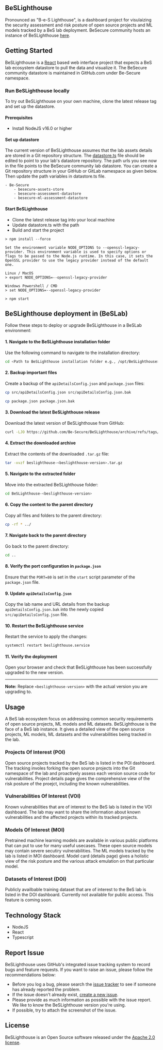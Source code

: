 ## BeSLighthouse

Pronounced as "B-e-S Lighthouse", is a dashboard project for visulaizing the security assessment and risk posture of open source projects and ML models tracked by a BeS lab deployment. BeSecure community hosts an instance of BeSLighthouse [here](https://be-secure.github.io/BeSLighthouse/).

## Getting Started

BeSLighthouse is a [React](https://react.dev/) based web interface project that expects a BeS lab ecosystem datastore to pull the data and visualize it. The BeSecure community datastore is maintained in GitHub.com under Be-Secure namespace.

### Run BeSLighthouse locally

To try out BeSLighthouse on your own machine, clone the latest release tag and set up the datastore.

#### Prerequisites

- Install NodeJS v16.0 or higher

#### Set up datastore

The current version of BeSLighthouse assumes that the lab assets details are stored in a Git repository structure. The [datastore.ts](https://github.com/Be-Secure/BeSLighthouse/blob/main/src/dataStore.ts) file should be edited to point to your lab's datastore repository. The path urls you see now in the file points to the BeSecure community lab datastore. You can create a Git repository structure in your GitHub or GitLab namespace as given below. Then update the path variables in datastore.ts file.

    - Be-Secure
        - besecure-assets-store
        - besecure-assessment-datastore
        - besecure-ml-assessment-datastore

#### Start BeSLighthouse

- Clone the latest release tag into your local machine
- Update datastore.ts with the path
- Build and start the project

```
> npm install --force

Set the environment variable NODE_OPTIONS to --openssl-legacy-provider. This environment variable is used to specify options or flags to be passed to the Node.js runtime. In this case, it sets the OpenSSL provider to use the legacy provider instead of the default one.

Linux / MacOS
> export NODE_OPTIONS=--openssl-legacy-provider

Windows Powershell / CMD
> set NODE_OPTIONS=--openssl-legacy-provider

> npm start
```

## BeSLighthouse deployment in (BeSLab)

Follow these steps to deploy or upgrade BeSLighthouse in a BeSLab environment:

#### 1. Navigate to the BeSLighthouse installation folder
   Use the following command to navigate to the installation directory:  
   ```bash
   cd <Path to BeSLighthouse installation folder e.g., /opt/BeSLighthouse>
   ```

#### 2. Backup important files
   Create a backup of the `apiDetailsConfig.json` and `package.json` files:  
   ```bash
   cp src/apiDetailsConfig.json src/apiDetailsConfig.json.bak
   
   cp package.json package.json.bak
   ```

#### 3. Download the latest BeSLighthouse release 
   Download the latest version of BeSLighthouse from GitHub:  
   ```bash
   curl -LJO https://github.com/Be-Secure/BeSLighthouse/archive/refs/tags/<beslighthouse-version>.tar.gz
   ```

#### 4. Extract the downloaded archive  
   Extract the contents of the downloaded `.tar.gz` file:  
   ```bash
   tar -xvzf beslighthouse-<beslighthouse-version>.tar.gz
   ```

#### 5. Navigate to the extracted folder
   Move into the extracted BeSLighthouse folder:  
   ```bash
   cd BeSLighthouse-<beslighthouse-version>
   ```

#### 6. Copy the content to the parent directory  
   Copy all files and folders to the parent directory:  
   ```bash
   cp -rf * ../
   ```

#### 7. Navigate back to the parent directory
   Go back to the parent directory:  
   ```bash
   cd ..
   ```

#### 8. Verify the port configuration in `package.json`
   Ensure that the `PORT=80` is set in the `start` script parameter of the `package.json` file.

#### 9. Update `apiDetailsConfig.json`  
   Copy the lab name and URL details from the backup `apiDetailsConfig.json.bak` into the newly copied `src/apiDetailsConfig.json` file.

#### 10. Restart the BeSLighthouse service
   Restart the service to apply the changes:  
   ```bash
   systemctl restart beslighthouse.service
   ```


#### 11. Verify the deployment
   Open your browser and check that BeSLighthouse has been successfully upgraded to the new version.

---

**Note:** Replace `<beslighthouse-version>` with the actual version you are upgrading to.


## Usage

A BeS lab ecosystem focus on addressing common security requirements of open source projects, ML models and ML datasets. BeSLighthouse is the face of a BeS lab instance. It gives a detailed view of the open source projects, ML models, ML datasets and the vulnerabilities being tracked in the lab.  

### Projects Of Interest (POI)

Open source projects tracked by the BeS lab is listed in the POI dashboard. The tracking involes forking the open source projects into the Git namespace of the lab and proactively assess each version source code for vulnerabilities. Project details page gives the comprehensive view of the risk posture of the proejct, including the known vulnerabilities.

### Vulnerabilities Of Interest (VOI)

Known vulnerabilities that are of interest to the BeS lab is listed in the VOI dashboard. The lab may want to share the information about known vulnerabilities and the affected projects within its tracked projects.

### Models Of Interest (MOI)

Pretrained machine learning models are available in various public platforms that can put to use for many useful usecases. These open source models may contain severe secutiry vulnerabilities. The ML models tracked by the lab is listed in MOI dashboard. Model card (details page) gives a holistic view of the risk posture and the various attack emulation on that particular model.

### Datasets of Interest (DOI)

Publicly availbable training dataset that are of interest to the BeS lab is listed in the DOI dashboard. Currently not available for public access. This feature is coming soon.

## Technology Stack

- NodeJS
- React
- Typescript

## Report Issue

BeSLighthouse uses GitHub's integrated issue tracking system to record bugs and feature requests. If you want to raise an issue, please follow the recommendations below:

- Before you log a bug, please search the [issue tracker](https://github.com/Be-Secure/BeSLighthouse/issues) to see if someone has already reported the problem.
- If the issue doesn't already exist, [create a new issue](https://github.com/Be-Secure/BeSLighthouse/issues/new/choose).
- Please provide as much information as possible with the issue report.
We like to know the BeSLighthouse version you're using.
- If possible, try to attach the screenshot of the issue.

## License

BeSLighthouse is an Open Source software released under the [Apache 2.0 license](https://www.apache.org/licenses/LICENSE-2.0.html).
